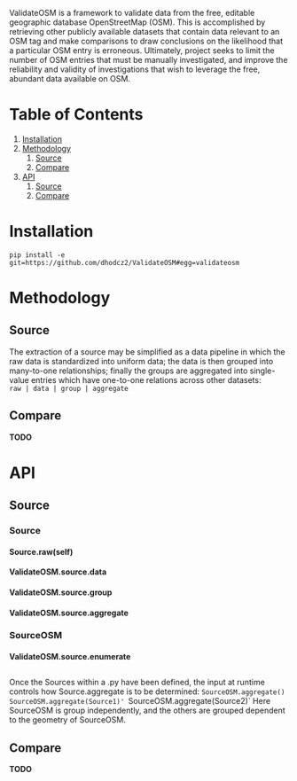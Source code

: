ValidateOSM is a framework to validate data from the free, editable geographic database OpenStreetMap (OSM). This is
accomplished by retrieving other publicly available datasets that contain data relevant to an OSM tag and make
comparisons to draw conclusions on the likelihood that a particular OSM entry is erroneous. Ultimately, project seeks to
limit the number of OSM entries that must be manually investigated, and improve the reliability and validity of
investigations that wish to leverage the free, abundant data available on OSM.

# Table of Contents

1. [Installation](#installation)
2. [Methodology](#methodology)
    1. [Source](#meth-source)
    3. [Compare](#meth-compare)
3. [API](#api)
    1. [Source](#api-source)
    2. [Compare](#api-compare)

# Installation

`pip install -e git=https://github.com/dhodcz2/ValidateOSM#egg=validateosm`</br>

# Methodology

## Source

The extraction of a source may be simplified as a data pipeline in which the raw data is standardized into uniform data;
the data is then grouped into many-to-one relationships; finally the groups are aggregated into single-value entries
which have one-to-one relations across other datasets:</br>
`raw | data | group | aggregate`

## Compare

**TODO**

# API

## Source

### Source</br>

#### Source.raw(self)

#### ValidateOSM.source.data

#### ValidateOSM.source.group

#### ValidateOSM.source.aggregate

### SourceOSM</br>

#### ValidateOSM.source.enumerate

##

Once the Sources within a .py have been defined, the input at runtime controls how Source.aggregate is to be determined:
`SourceOSM.aggregate()`
`SourceOSM.aggregate(Source1)'
`SourceOSM.aggregate(Source2)`
Here SourceOSM is group independently, and the others are grouped dependent to the geometry of SourceOSM.

## Compare

**TODO**



